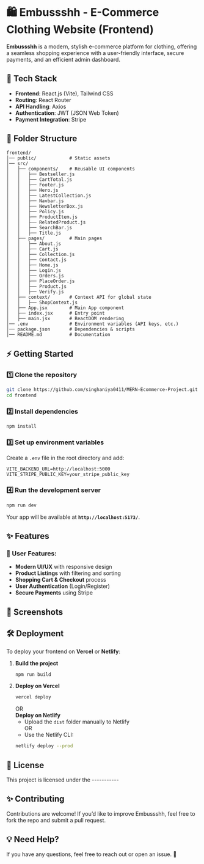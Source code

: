 # 🛍️ Embussshh - E-Commerce Clothing Website (Frontend)

**Embussshh** is a modern, stylish e-commerce platform for clothing, offering a seamless shopping experience with a user-friendly interface, secure payments, and an efficient admin dashboard.

## 🚀 Tech Stack

- **Frontend**: React.js (Vite), Tailwind CSS
- **Routing**: React Router
- **API Handling**: Axios
- **Authentication**: JWT (JSON Web Token)
- **Payment Integration**: Stripe

## 📂 Folder Structure

```
frontend/
│── public/            # Static assets
│── src/
│   ├── components/    # Reusable UI components
│   │   ├── Bestseller.js
│   │   ├── CartTotal.js
│   │   ├── Footer.js
│   │   ├── Hero.js
│   │   ├── LatestCollection.js
│   │   ├── Navbar.js
│   │   ├── NewsletterBox.js
│   │   ├── Policy.js
│   │   ├── ProductItem.js
│   │   ├── RelatedProduct.js
│   │   ├── SearchBar.js
│   │   ├── Title.js
│   ├── pages/         # Main pages
│   │   ├── About.js
│   │   ├── Cart.js
│   │   ├── Collection.js
│   │   ├── Contact.js
│   │   ├── Home.js
│   │   ├── Login.js
│   │   ├── Orders.js
│   │   ├── PlaceOrder.js
│   │   ├── Product.js
│   │   ├── Verify.js
│   ├── context/       # Context API for global state
│   │   ├── ShopContext.js
│   ├── App.jsx        # Main App component
│   ├── index.jsx      # Entry point
│   ├── main.jsx       # ReactDOM rendering
│── .env               # Environment variables (API keys, etc.)
│── package.json       # Dependencies & scripts
│── README.md          # Documentation
```

## ⚡ Getting Started

### 1️⃣ Clone the repository
```sh
git clone https://github.com/singhaniya0411/MERN-Ecommerce-Project.git
cd frontend
```

### 2️⃣ Install dependencies
```sh
npm install
```

### 3️⃣ Set up environment variables  
Create a `.env` file in the root directory and add:

```
VITE_BACKEND_URL=http://localhost:5000
VITE_STRIPE_PUBLIC_KEY=your_stripe_public_key
```

### 4️⃣ Run the development server
```sh
npm run dev
```
Your app will be available at **`http://localhost:5173/`**.

## ✨ Features

### 🛒 User Features:
- **Modern UI/UX** with responsive design
- **Product Listings** with filtering and sorting
- **Shopping Cart & Checkout** process
- **User Authentication** (Login/Register)
- **Secure Payments** using Stripe

## 📸 Screenshots



## 🛠️ Deployment

To deploy your frontend on **Vercel** or **Netlify**:

1. **Build the project**  
   ```sh
   npm run build
   ```
2. **Deploy on Vercel**  
   ```sh
   vercel deploy
   ```
   OR  
   **Deploy on Netlify**  
   - Upload the `dist` folder manually to Netlify  
   OR  
   - Use the Netlify CLI:
   ```sh
   netlify deploy --prod
   ```

## 📜 License

This project is licensed under the -----------

## ✨ Contributing

Contributions are welcome! If you’d like to improve Embussshh, feel free to fork the repo and submit a pull request.

## 💡 Need Help?
If you have any questions, feel free to reach out or open an issue. 🚀

